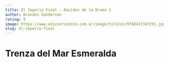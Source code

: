 ```yaml
---
title: El Imperio Final - Nacidos de la Bruma 1
author: Brandon Sanderson
rating: 5
image: https://www.edicontinente.com.ar/image/titulos/9788417347291.jpg
slug: el-imperio-final
---
```


<h1>Trenza del Mar Esmeralda</h1>